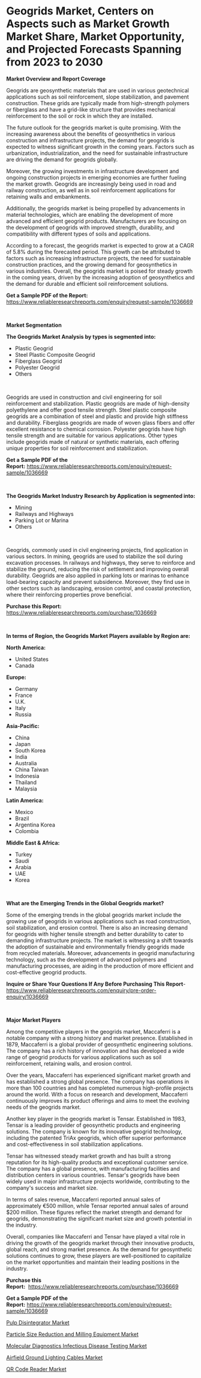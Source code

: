 <p><h1>Geogrids Market, Centers on Aspects such as Market Growth Market Share, Market Opportunity, and Projected Forecasts Spanning from 2023 to 2030</h1></p><p><strong>Market Overview and Report Coverage</strong></p>
<p><p>Geogrids are geosynthetic materials that are used in various geotechnical applications such as soil reinforcement, slope stabilization, and pavement construction. These grids are typically made from high-strength polymers or fiberglass and have a grid-like structure that provides mechanical reinforcement to the soil or rock in which they are installed.</p><p>The future outlook for the geogrids market is quite promising. With the increasing awareness about the benefits of geosynthetics in various construction and infrastructure projects, the demand for geogrids is expected to witness significant growth in the coming years. Factors such as urbanization, industrialization, and the need for sustainable infrastructure are driving the demand for geogrids globally.</p><p>Moreover, the growing investments in infrastructure development and ongoing construction projects in emerging economies are further fueling the market growth. Geogrids are increasingly being used in road and railway construction, as well as in soil reinforcement applications for retaining walls and embankments.</p><p>Additionally, the geogrids market is being propelled by advancements in material technologies, which are enabling the development of more advanced and efficient geogrid products. Manufacturers are focusing on the development of geogrids with improved strength, durability, and compatibility with different types of soils and applications.</p><p>According to a forecast, the geogrids market is expected to grow at a CAGR of 5.8% during the forecasted period. This growth can be attributed to factors such as increasing infrastructure projects, the need for sustainable construction practices, and the growing demand for geosynthetics in various industries. Overall, the geogrids market is poised for steady growth in the coming years, driven by the increasing adoption of geosynthetics and the demand for durable and efficient soil reinforcement solutions.</p></p>
<p><strong>Get a Sample PDF of the Report:</strong> <a href="https://www.reliableresearchreports.com/enquiry/request-sample/1036669">https://www.reliableresearchreports.com/enquiry/request-sample/1036669</a></p>
<p>&nbsp;</p>
<p><strong>Market Segmentation</strong></p>
<p><strong>The Geogrids Market Analysis by types is segmented into:</strong></p>
<p><ul><li>Plastic Geogrid</li><li>Steel Plastic Composite Geogrid</li><li>Fiberglass Geogrid</li><li>Polyester Geogrid</li><li>Others</li></ul></p>
<p>&nbsp;</p>
<p><p>Geogrids are used in construction and civil engineering for soil reinforcement and stabilization. Plastic geogrids are made of high-density polyethylene and offer good tensile strength. Steel plastic composite geogrids are a combination of steel and plastic and provide high stiffness and durability. Fiberglass geogrids are made of woven glass fibers and offer excellent resistance to chemical corrosion. Polyester geogrids have high tensile strength and are suitable for various applications. Other types include geogrids made of natural or synthetic materials, each offering unique properties for soil reinforcement and stabilization.</p></p>
<p><strong>Get a Sample PDF of the Report:</strong>&nbsp;<a href="https://www.reliableresearchreports.com/enquiry/request-sample/1036669">https://www.reliableresearchreports.com/enquiry/request-sample/1036669</a></p>
<p>&nbsp;</p>
<p><strong>The Geogrids Market Industry Research by Application is segmented into:</strong></p>
<p><ul><li>Mining</li><li>Railways and Highways</li><li>Parking Lot or Marina</li><li>Others</li></ul></p>
<p>&nbsp;</p>
<p><p>Geogrids, commonly used in civil engineering projects, find application in various sectors. In mining, geogrids are used to stabilize the soil during excavation processes. In railways and highways, they serve to reinforce and stabilize the ground, reducing the risk of settlement and improving overall durability. Geogrids are also applied in parking lots or marinas to enhance load-bearing capacity and prevent subsidence. Moreover, they find use in other sectors such as landscaping, erosion control, and coastal protection, where their reinforcing properties prove beneficial.</p></p>
<p><strong>Purchase this Report:</strong>&nbsp; <a href="https://www.reliableresearchreports.com/purchase/1036669">https://www.reliableresearchreports.com/purchase/1036669</a></p>
<p>&nbsp;</p>
<p><strong>In terms of Region, the Geogrids Market Players available by Region are:</strong></p>
<p>
    <p> <strong> North America: </strong>
        <ul>
            <li>United States</li>
            <li>Canada</li>
        </ul>
        </p> 
    <p> <strong> Europe: </strong>
        <ul>
            <li>Germany</li>
            <li>France</li>
            <li>U.K.</li>
            <li>Italy</li>
            <li>Russia</li>
        </ul>
        </p> 
    <p> <strong> Asia-Pacific: </strong>
        <ul>
            <li>China</li>
            <li>Japan</li>
            <li>South Korea</li>
            <li>India</li>
            <li>Australia</li>
            <li>China Taiwan</li>
            <li>Indonesia</li>
            <li>Thailand</li>
            <li>Malaysia</li>
        </ul>
        </p> 
    <p> <strong> Latin America: </strong>
        <ul>
            <li>Mexico</li>
            <li>Brazil</li>
            <li>Argentina Korea</li>
            <li>Colombia</li>
        </ul>
        </p> 
    <p> <strong> Middle East & Africa: </strong>
        <ul>
            <li>Turkey</li>
            <li>Saudi</li>
            <li>Arabia</li>
            <li>UAE</li>
            <li>Korea</li>
        </ul>
    </p>
    </p>
<p>&nbsp;</p>
<p><strong>What are the Emerging Trends in the Global Geogrids market?</strong></p>
<p><p>Some of the emerging trends in the global geogrids market include the growing use of geogrids in various applications such as road construction, soil stabilization, and erosion control. There is also an increasing demand for geogrids with higher tensile strength and better durability to cater to demanding infrastructure projects. The market is witnessing a shift towards the adoption of sustainable and environmentally friendly geogrids made from recycled materials. Moreover, advancements in geogrid manufacturing technology, such as the development of advanced polymers and manufacturing processes, are aiding in the production of more efficient and cost-effective geogrid products.</p></p>
<p><strong>Inquire or Share Your Questions If Any Before Purchasing This Report</strong>- <a href="https://www.reliableresearchreports.com/enquiry/pre-order-enquiry/1036669">https://www.reliableresearchreports.com/enquiry/pre-order-enquiry/1036669</a></p>
<p>&nbsp;</p>
<p><strong>Major Market Players</strong></p>
<p><p>Among the competitive players in the geogrids market, Maccaferri is a notable company with a strong history and market presence. Established in 1879, Maccaferri is a global provider of geosynthetic engineering solutions. The company has a rich history of innovation and has developed a wide range of geogrid products for various applications such as soil reinforcement, retaining walls, and erosion control.</p><p>Over the years, Maccaferri has experienced significant market growth and has established a strong global presence. The company has operations in more than 100 countries and has completed numerous high-profile projects around the world. With a focus on research and development, Maccaferri continuously improves its product offerings and aims to meet the evolving needs of the geogrids market.</p><p>Another key player in the geogrids market is Tensar. Established in 1983, Tensar is a leading provider of geosynthetic products and engineering solutions. The company is known for its innovative geogrid technology, including the patented TriAx geogrids, which offer superior performance and cost-effectiveness in soil stabilization applications.</p><p>Tensar has witnessed steady market growth and has built a strong reputation for its high-quality products and exceptional customer service. The company has a global presence, with manufacturing facilities and distribution centers in various countries. Tensar's geogrids have been widely used in major infrastructure projects worldwide, contributing to the company's success and market size.</p><p>In terms of sales revenue, Maccaferri reported annual sales of approximately €500 million, while Tensar reported annual sales of around $200 million. These figures reflect the market strength and demand for geogrids, demonstrating the significant market size and growth potential in the industry.</p><p>Overall, companies like Maccaferri and Tensar have played a vital role in driving the growth of the geogrids market through their innovative products, global reach, and strong market presence. As the demand for geosynthetic solutions continues to grow, these players are well-positioned to capitalize on the market opportunities and maintain their leading positions in the industry.</p></p>
<p><strong>Purchase this Report:</strong>&nbsp;&nbsp;<a href="https://www.reliableresearchreports.com/purchase/1036669">https://www.reliableresearchreports.com/purchase/1036669</a></p>
<p></p>
<p><strong>Get a Sample PDF of the Report:</strong>&nbsp;<a href="https://www.reliableresearchreports.com/enquiry/request-sample/1036669">https://www.reliableresearchreports.com/enquiry/request-sample/1036669</a></p>
<p><p><a href="https://medium.com/@akshatsharma12/pulp-disintegrator-market-trends-forecast-and-competitive-analysis-to-2030-9e9ef2746fc9">Pulp Disintegrator Market</a></p><p><a href="https://www.linkedin.com/pulse/particle-size-reduction-milling-equipment-market-challenges-opportunities-jglhe/">Particle Size Reduction and Milling Equipment Market</a></p><p><a href="https://www.linkedin.com/pulse/molecular-diagnostics-infectious-disease-testing-market-vozie/">Molecular Diagnostics Infectious Disease Testing Market</a></p><p><a href="https://www.linkedin.com/pulse/airfield-ground-lighting-cables-market-research-report-unlocks-hsrke/">Airfield Ground Lighting Cables Market</a></p><p><a href="https://medium.com/@chiragreportprime1/qr-code-reader-market-furnishes-information-on-market-share-market-trends-and-market-growth-cc1b2b1c6444">QR Code Reader Market</a></p></p>